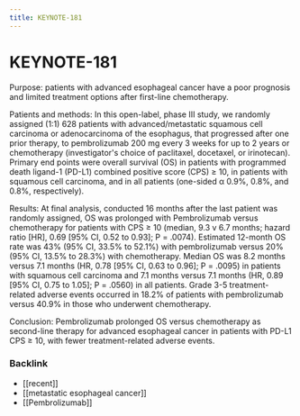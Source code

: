 ```yaml
---
title: KEYNOTE-181
---
```


# KEYNOTE-181

Purpose: patients with advanced esophageal cancer have a poor prognosis and limited treatment options after first-line chemotherapy.

Patients and methods: In this open-label, phase III study, we randomly assigned (1:1) 628 patients with advanced/metastatic squamous cell carcinoma or adenocarcinoma of the esophagus, that progressed after one prior therapy, to pembrolizumab 200 mg every 3 weeks for up to 2 years or chemotherapy (investigator's choice of paclitaxel, docetaxel, or irinotecan). Primary end points were overall survival (OS) in patients with programmed death ligand-1 (PD-L1) combined positive score (CPS) ≥ 10, in patients with squamous cell carcinoma, and in all patients (one-sided α 0.9%, 0.8%, and 0.8%, respectively).

Results: At final analysis, conducted 16 months after the last patient was randomly assigned, OS was prolonged with Pembrolizumab versus chemotherapy for patients with CPS ≥ 10 (median, 9.3 v 6.7 months; hazard ratio [HR], 0.69 [95% CI, 0.52 to 0.93]; P = .0074). Estimated 12-month OS rate was 43% (95% CI, 33.5% to 52.1%) with pembrolizumab versus 20% (95% CI, 13.5% to 28.3%) with chemotherapy. Median OS was 8.2 months versus 7.1 months (HR, 0.78 [95% CI, 0.63 to 0.96]; P = .0095) in patients with squamous cell carcinoma and 7.1 months versus 7.1 months (HR, 0.89 [95% CI, 0.75 to 1.05]; P = .0560) in all patients. Grade 3-5 treatment-related adverse events occurred in 18.2% of patients with pembrolizumab versus 40.9% in those who underwent chemotherapy.

Conclusion: Pembrolizumab prolonged OS versus chemotherapy as second-line therapy for advanced esophageal cancer in patients with PD-L1 CPS ≥ 10, with fewer treatment-related adverse events.

### Backlink

- [[recent]]
- [[metastatic esophageal cancer]]
- [[Pembrolizumab]]
